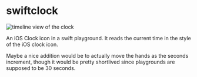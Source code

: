 swiftclock
==========

![timeline view of the clock](https://raw.githubusercontent.com/nickoneill/swiftclock/master/screenshot.png)

An iOS Clock icon in a swift playground. It reads the current time in the style of the iOS clock icon.

Maybe a nice addition would be to actually move the hands as the seconds increment, though it would be pretty shortlived since playgrounds are supposed to be 30 seconds.

